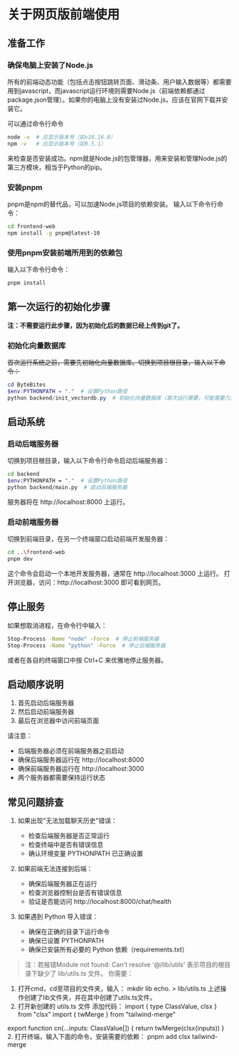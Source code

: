 # 关于网页版前端使用
## 准备工作
### 确保电脑上安装了Node.js
所有的前端动态功能（包括点击按钮跳转页面、滑动条、用户输入数据等）都需要用到javascript，而javascript运行环境则需要Node.js（前端依赖都通过package.json管理）。如果你的电脑上没有安装过Node.js，应该在官网下载并安装它。

可以通过命令行命令
```bash
node -v  # 应显示版本号（如v18.16.0）
npm -v   # 应显示版本号（如9.5.1）
```
来检查是否安装成功。npm就是Node.js的包管理器，用来安装和管理Node.js的第三方模块，相当于Python的pip。

### 安装pnpm
pnpm是npm的替代品，可以加速Node.js项目的依赖安装。
输入以下命令行命令：
```bash
cd frontend-web
npm install -g pnpm@latest-10
```

### 使用pnpm安装前端所用到的依赖包
输入以下命令行命令：
```bash
pnpm install
```

## 第一次运行的初始化步骤
**注：不需要运行此步骤，因为初始化后的数据已经上传到git了。**
### 初始化向量数据库
~~首次运行系统之前，需要先初始化向量数据库。切换到项目根目录，输入以下命令：~~
```powershell
cd ByteBites
$env:PYTHONPATH = "."  # 设置Python路径
python backend/init_vectordb.py  # 初始化向量数据库（首次运行需要，可能需要几分钟）
```

## 启动系统
### 启动后端服务器
切换到项目根目录，输入以下命令行命令启动后端服务器：
```bash
cd backend
$env:PYTHONPATH = "."  # 设置Python路径
python backend/main.py  # 启动后端服务器
```
服务器将在 http://localhost:8000 上运行。

### 启动前端服务器
切换到前端目录，在另一个终端窗口启动前端开发服务器：
```bash
cd ..\frontend-web
pnpm dev
```
这个命令会启动一个本地开发服务器，通常在 http://localhost:3000 上运行。
打开浏览器，访问：http://localhost:3000 即可看到网页。

## 停止服务
如果想取消进程，在命令行中输入：
```bash
Stop-Process -Name "node" -Force  # 停止前端服务器
Stop-Process -Name "python" -Force  # 停止后端服务器
```
或者在各自的终端窗口中按 Ctrl+C 来优雅地停止服务器。

## 启动顺序说明
1. 首先启动后端服务器
2. 然后启动前端服务器
3. 最后在浏览器中访问前端页面

请注意：
- 后端服务器必须在前端服务器之前启动
- 确保后端服务器运行在 http://localhost:8000
- 确保前端服务器运行在 http://localhost:3000
- 两个服务器都需要保持运行状态

## 常见问题排查
1. 如果出现"无法加载聊天历史"错误：
   - 检查后端服务器是否正常运行
   - 检查终端中是否有错误信息
   - 确认环境变量 PYTHONPATH 已正确设置

2. 如果前端无法连接到后端：
   - 确保后端服务器正在运行
   - 检查浏览器控制台是否有错误信息
   - 验证是否能访问 http://localhost:8000/chat/health

3. 如果遇到 Python 导入错误：
   - 确保在正确的目录下运行命令
   - 确保已设置 PYTHONPATH
   - 确保已安装所有必要的 Python 依赖（requirements.txt）

> 注：若报错Module not found: Can't resolve '@/lib/utils'
表示项目的根目录下缺少了 lib/utils.ts 文件。
你需要：
  1. 打开cmd，cd至项目的文件夹，输入：
  mkdir lib
  echo. > lib/utils.ts
  上述操作创建了lib文件夹，并在其中创建了utils.ts文件。
  1. 打开新创建的 utils.ts 文件
   添加代码：
   import { type ClassValue, clsx } from "clsx"
   import { twMerge } from "tailwind-merge"
   
   export function cn(...inputs: ClassValue[]) {
    return twMerge(clsx(inputs))
    }
  2. 打开终端，输入下面的命令，安装需要的依赖：
   pnpm add clsx tailwind-merge